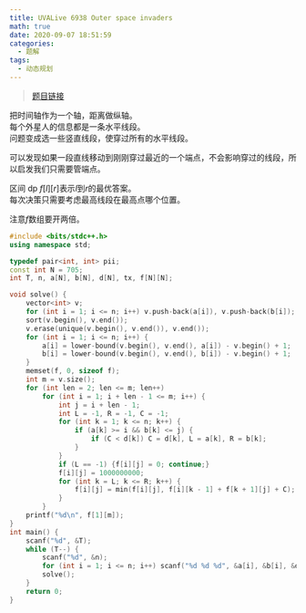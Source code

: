 ```yaml
---
title: UVALive 6938 Outer space invaders
math: true
date: 2020-09-07 18:51:59
categories: 
  - 题解
tags: 
  - 动态规划
---
```



>[题目链接](https://vjudge.net/problem/UVALive-6938)  

把时间轴作为一个轴，距离做纵轴。  
每个外星人的信息都是一条水平线段。  
问题变成选一些竖直线段，使穿过所有的水平线段。  

可以发现如果一段直线移动到刚刚穿过最近的一个端点，不会影响穿过的线段，所以启发我们只需要管端点。  

区间 dp $f[l][r]$表示$l$到$r$的最优答案。  
每次决策只需要考虑最高线段在最高点哪个位置。  

注意$f$数组要开两倍。  

```cpp
#include <bits/stdc++.h>
using namespace std;

typedef pair<int, int> pii;
const int N = 705;
int T, n, a[N], b[N], d[N], tx, f[N][N];

void solve() {
    vector<int> v;
    for (int i = 1; i <= n; i++) v.push-back(a[i]), v.push-back(b[i]);
    sort(v.begin(), v.end());
    v.erase(unique(v.begin(), v.end()), v.end());
    for (int i = 1; i <= n; i++) {
    	a[i] = lower-bound(v.begin(), v.end(), a[i]) - v.begin() + 1;
    	b[i] = lower-bound(v.begin(), v.end(), b[i]) - v.begin() + 1;
    }
    memset(f, 0, sizeof f);
    int m = v.size();
    for (int len = 2; len <= m; len++)
    	for (int i = 1; i + len - 1 <= m; i++) {
    		int j = i + len - 1;
    		int L = -1, R = -1, C = -1;
    		for (int k = 1; k <= n; k++) {
    			if (a[k] >= i && b[k] <= j) {
    				if (C < d[k]) C = d[k], L = a[k], R = b[k];
    			}
    		}
    		if (L == -1) {f[i][j] = 0; continue;}
            f[i][j] = 1000000000;
            for (int k = L; k <= R; k++) {
                f[i][j] = min(f[i][j], f[i][k - 1] + f[k + 1][j] + C);
            }
    	}
    printf("%d\n", f[1][m]);
}
int main() {
    scanf("%d", &T);
    while (T--) {
    	scanf("%d", &n);
    	for (int i = 1; i <= n; i++) scanf("%d %d %d", &a[i], &b[i], &d[i]);
        solve();
    }
    return 0;
}
```